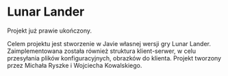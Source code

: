 # Lunar Lander

Projekt już prawie ukończony.

Celem projektu jest stworzenie w Javie własnej wersji gry Lunar Lander. 
Zaimplementowana została również struktura klient-serwer, w celu przesyłania plików konfiguracyjnych, obrazków do klienta.
Projekt tworzony przez Michała Ryszke i Wojciecha Kowalskiego.
